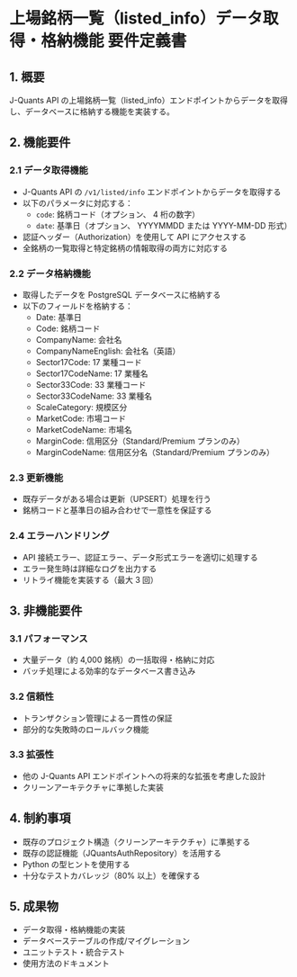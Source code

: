 # 上場銘柄一覧（listed_info）データ取得・格納機能 要件定義書

## 1. 概要
J-Quants API の上場銘柄一覧（listed_info）エンドポイントからデータを取得し、データベースに格納する機能を実装する。

## 2. 機能要件

### 2.1 データ取得機能
- J-Quants API の `/v1/listed/info` エンドポイントからデータを取得する
- 以下のパラメータに対応する：
  - `code`: 銘柄コード（オプション、 4 桁の数字）
  - `date`: 基準日（オプション、 YYYYMMDD または YYYY-MM-DD 形式）
- 認証ヘッダー（Authorization）を使用して API にアクセスする
- 全銘柄の一覧取得と特定銘柄の情報取得の両方に対応する

### 2.2 データ格納機能
- 取得したデータを PostgreSQL データベースに格納する
- 以下のフィールドを格納する：
  - Date: 基準日
  - Code: 銘柄コード
  - CompanyName: 会社名
  - CompanyNameEnglish: 会社名（英語）
  - Sector17Code: 17 業種コード
  - Sector17CodeName: 17 業種名
  - Sector33Code: 33 業種コード
  - Sector33CodeName: 33 業種名
  - ScaleCategory: 規模区分
  - MarketCode: 市場コード
  - MarketCodeName: 市場名
  - MarginCode: 信用区分（Standard/Premium プランのみ）
  - MarginCodeName: 信用区分名（Standard/Premium プランのみ）

### 2.3 更新機能
- 既存データがある場合は更新（UPSERT）処理を行う
- 銘柄コードと基準日の組み合わせで一意性を保証する

### 2.4 エラーハンドリング
- API 接続エラー、認証エラー、データ形式エラーを適切に処理する
- エラー発生時は詳細なログを出力する
- リトライ機能を実装する（最大 3 回）

## 3. 非機能要件

### 3.1 パフォーマンス
- 大量データ（約 4,000 銘柄）の一括取得・格納に対応
- バッチ処理による効率的なデータベース書き込み

### 3.2 信頼性
- トランザクション管理による一貫性の保証
- 部分的な失敗時のロールバック機能

### 3.3 拡張性
- 他の J-Quants API エンドポイントへの将来的な拡張を考慮した設計
- クリーンアーキテクチャに準拠した実装

## 4. 制約事項
- 既存のプロジェクト構造（クリーンアーキテクチャ）に準拠する
- 既存の認証機能（JQuantsAuthRepository）を活用する
- Python の型ヒントを使用する
- 十分なテストカバレッジ（80% 以上）を確保する

## 5. 成果物
- データ取得・格納機能の実装
- データベーステーブルの作成/マイグレーション
- ユニットテスト・統合テスト
- 使用方法のドキュメント